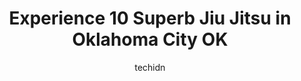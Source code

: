 ---
layout: ampstory
image: https://i0.wp.com/www.depkes.org/wp-content/uploads/2023/06/jiu-jitsu-0-in-oklahoma-city-ok-1685786946.jpeg?resize=640,853
author: techidn
featured: false
description: Discover the impressive array of Jiu Jitsu options in Oklahoma City OK, where you can find 10 of the largest Jiu Jitsu establishments in the area. From renowned classics to hidden gems, Okla
title: Experience 10 Superb Jiu Jitsu in Oklahoma City OK
cover:
   title: Experience 10 Superb Jiu Jitsu in Oklahoma City OK
   subtitle: Rickpate
   background: https://www.depkes.org/wp-content/uploads/2023/06/jiu-jitsu-0-in-oklahoma-city-ok-1685786946.jpeg

pages: 
 - layout: thirds
   top: <h1>#1 The Summit Martial Arts - OKC Campus</h1>
   bottom: "<p>This place is amazing for kiddos! They teach great kids great principles of just being a good kind human being. The environment is fun 🤩 friendly and I would not take </p>"
   background: https://www.depkes.org/wp-content/uploads/2023/06/jiu-jitsu-1-in-oklahoma-city-ok-1685786947.jpeg
   backgroundblur: true
 - layout: thirds
   top: <h1>#2 Legacy Martial Arts BJJ & Kickboxing</h1>
   bottom: "<p>Excellent program and excellent coaching! Justin Rader has developed an outstanding program to teach not only the physical but the mental aspects of MMA. It offers the ki</p>"
   background: https://www.depkes.org/wp-content/uploads/2023/06/jiu-jitsu-2-in-oklahoma-city-ok-1685786947.jpeg
   cta:
      link: https://www.depkes.org/blog/experience-10-superb-jiu-jitsu-in-oklahoma-city-ok/
      text: Experience 10 Superb Jiu Jitsu in Oklahoma City OK
 - layout: thirds
   top: <h1>#3 Pride Mixed Martial Arts</h1>
   bottom: "<p>14412 N Lincoln Blvd, Edmond, OK 73013, United States</p>"
   background: https://www.depkes.org/wp-content/uploads/2023/06/jiu-jitsu-3-in-oklahoma-city-ok-1685786948.jpeg
   cta:
      link: https://www.depkes.org/blog/experience-10-superb-jiu-jitsu-in-oklahoma-city-ok/
      text: Experience 10 Superb Jiu Jitsu in Oklahoma City OK
 - layout: thirds
   top: <h1>#4 National Martial Arts</h1>
   bottom: "<p>11829 S Portland Ave, Oklahoma City, OK 73170, United States</p>"
   background: https://images.unsplash.com/photo-1462556791646-c201b8241a94?ixlib=rb-4.0.3&ixid=MnwxMjA3fDB8MHxwaG90by1wYWdlfHx8fGVufDB8fHx8&auto=format&fit=crop&w=640&h=853&q=80
   cta:
      link: https://www.depkes.org/blog/experience-10-superb-jiu-jitsu-in-oklahoma-city-ok/
      text: Experience 10 Superb Jiu Jitsu in Oklahoma City OK
 - layout: thirds
   top: <h1>#5 Redline Jiu Jitsu Academy</h1>
   bottom: "<p>745 Enterprise Dr #100, Edmond, OK 73013, United States</p>"
   background: https://images.unsplash.com/photo-1509114397022-ed747cca3f65?ixlib=rb-4.0.3&ixid=MnwxMjA3fDB8MHxwaG90by1wYWdlfHx8fGVufDB8fHx8&auto=format&fit=crop&w=640&h=853&q=80
   cta:
      link: https://www.depkes.org/blog/experience-10-superb-jiu-jitsu-in-oklahoma-city-ok/
      text: Experience 10 Superb Jiu Jitsu in Oklahoma City OK
 - layout: thirds
   top: <h1>#6 Golden Tiger Martial Arts</h1>
   bottom: "<p>10400 S Western Ave #1, Oklahoma City, OK 73139, United States</p>"
   background: https://images.unsplash.com/photo-1484589065579-248aad0d8b13?ixlib=rb-4.0.3&ixid=MnwxMjA3fDB8MHxwaG90by1wYWdlfHx8fGVufDB8fHx8&auto=format&fit=crop&w=640&h=853&q=80
   cta:
      link: https://www.depkes.org/blog/experience-10-superb-jiu-jitsu-in-oklahoma-city-ok/
      text: Experience 10 Superb Jiu Jitsu in Oklahoma City OK
 - layout: thirds
   top: <h1>#7 Empire Jiu-Jitsu</h1>
   bottom: "<p>704 City Ave, Moore, OK 73160, United States</p>"
   background: https://images.unsplash.com/photo-1552083974-186346191183?ixlib=rb-4.0.3&ixid=MnwxMjA3fDB8MHxwaG90by1wYWdlfHx8fGVufDB8fHx8&auto=format&fit=crop&w=640&h=853&q=80
   cta:
      link: https://www.depkes.org/blog/experience-10-superb-jiu-jitsu-in-oklahoma-city-ok/
      text: Experience 10 Superb Jiu Jitsu in Oklahoma City OK
 - layout: thirds
   middle: Continue reading...
   background: https://images.unsplash.com/photo-1609083590460-7b8cc0ca65f8?ixlib=rb-4.0.3&ixid=MnwxMjA3fDB8MHxwaG90by1wYWdlfHx8fGVufDB8fHx8&auto=format&fit=crop&w=640&h=853&q=80
   cta:
      link: https://www.depkes.org/blog/experience-10-superb-jiu-jitsu-in-oklahoma-city-ok/
      text: Experience 10 Superb Jiu Jitsu in Oklahoma City OK
      
---
